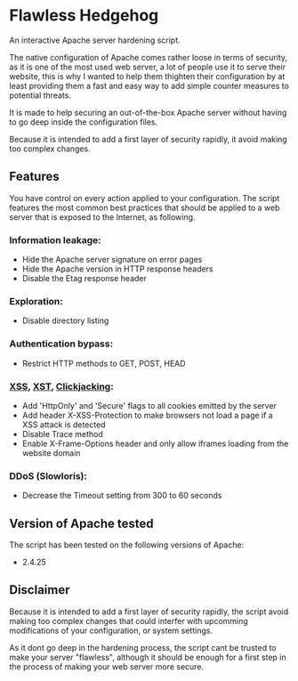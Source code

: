 # Flawless Hedgehog
An interactive Apache server hardening script.

The native configuration of Apache comes rather loose in terms of security, as it is one of the most used web server, a lot of people use it to serve their website, this is why I wanted to help them thighten their configuration by at least providing them a fast and easy way to add simple counter measures to potential threats.

It is made to help securing an out-of-the-box Apache server without having to go deep inside the configuration files.

Because it is intended to add a first layer of security rapidly, it avoid making too complex changes.

## Features
You have control on every action applied to your configuration.
The script features the most common best practices that should be applied to a web server that is exposed to the Internet, as following.

### Information leakage:
- Hide the Apache server signature on error pages
- Hide the Apache version in HTTP response headers
- Disable the Etag response header

### Exploration:
- Disable directory listing

### Authentication bypass:
- Restrict HTTP methods to GET, POST, HEAD

### [XSS](https://www.owasp.org/index.php/Cross-site_Scripting_(XSS)), [XST](https://www.owasp.org/index.php/Cross_Site_Tracing), [Clickjacking](https://www.owasp.org/index.php/Clickjacking):
- Add 'HttpOnly' and 'Secure' flags to all cookies emitted by the server
- Add header X-XSS-Protection to make browsers not load a page if a XSS attack is detected
- Disable Trace method
- Enable X-Frame-Options header and only allow iframes loading from the website domain

### DDoS (Slowloris):
- Decrease the Timeout setting from 300 to 60 seconds




## Version of Apache tested
The script has been tested on the following versions of Apache:
- 2.4.25

## Disclaimer
Because it is intended to add a first layer of security rapidly, the script avoid making too complex changes that could interfer with upcomming modifications of your configuration, or system settings.

As it dont go deep in the hardening process, the script cant be trusted to make your server "flawless", although it should be enough for a first step in the process of making your web server more secure.
